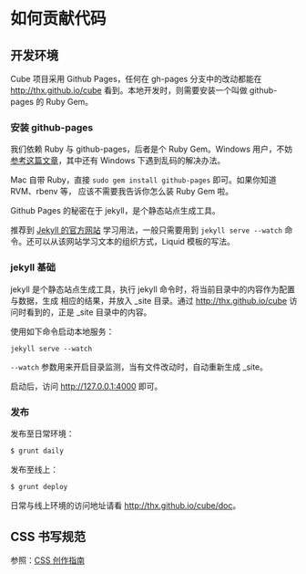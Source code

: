 # 如何贡献代码

## 开发环境

Cube 项目采用 Github Pages，任何在 gh-pages 分支中的改动都能在
<http://thx.github.io/cube> 看到。本地开发时，则需要安装一个叫做 github-pages 的
Ruby Gem。

### 安装 github-pages

我们依赖 Ruby 与 github-pages，后者是个 Ruby Gem。Windows 用户，不妨
[参考这篇文章](http://stormtea123.github.io/jekyll-window7.av/)，其中还有 Windows
下遇到乱码的解决办法。

Mac 自带 Ruby，直接 `sudo gem install github-pages` 即可。如果你知道 RVM、rbenv 等，
应该不需要我告诉你怎么装 Ruby Gem 啦。

Github Pages 的秘密在于 jekyll，是个静态站点生成工具。

推荐到 [Jekyll 的官方网站](http://jekyllrb.com/) 学习用法，一般只需要用到
`jekyll serve --watch` 命令。还可以从该网站学习文本的组织方式，Liquid 模板的写法。

### jekyll 基础

jekyll 是个静态站点生成工具，执行 jekyll 命令时，将当前目录中的内容作为配置与数据，生成
相应的结果，并放入 _site 目录。通过 <http://thx.github.io/cube> 访问时看到的，正是
_site 目录中的内容。

使用如下命令启动本地服务：

    jekyll serve --watch

`--watch` 参数用来开启目录监测，当有文件改动时，自动重新生成 _site。

启动后，访问 <http://127.0.0.1:4000> 即可。

### 发布

发布至日常环境：

```bash
$ grunt daily
```

发布至线上：

```bash
$ grunt deploy
```

日常与线上环境的访问地址请看 <http://thx.github.io/cube/doc>。

## CSS 书写规范

参照：[CSS 创作指南](https://github.com/yisibl/css-creating)
